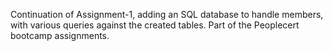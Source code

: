Continuation of Assignment-1, adding an SQL database to handle members, with various queries against the created tables. 
Part of the Peoplecert bootcamp assignments.
